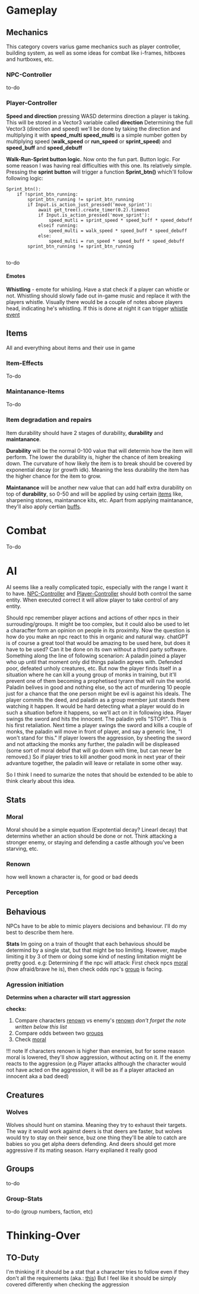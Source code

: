 # Gameplay

## Mechanics

This category covers varius game mechanics such as player controller, building system, as well as some ideas for combat like i-frames, hitboxes and hurtboxes, etc. 

### NPC-Controller

to-do

### Player-Controller

**Speed and direction**
pressing WASD determins direction a player is taking. This will be stored in a Vector3 variable called **direction**
Determining the full Vector3 (direction and speed) we'll be done by taking the direction and multiplying it with **speed_multi**
**speed_multi** is a simple number gotten by multiplying speed (**walk_speed** or **run_speed** or **sprint_speed**) and **speed_buff** and **speed_debuff**

**Walk-Run-Sprint button logic.**
Now onto the fun part. Button logic. For some reason I was having real difficulties with this one. Its relatively simple. 
Pressing the **sprint button** will trigger a function **Sprint_btn()** which'll follow following logic:

```
Sprint_btn():
    if !sprint_btn_running:
        sprint_btn_running != sprint_btn_running
        if Input.is_action_just_pressed('move_sprint'):
            await get_tree().create_timer(0.2).timeout
            if Input.is_action_pressed('move_sprint'):
                speed_mutli = sprint_speed * speed_buff * speed_debuff
            elseif running:
                speed_multi = walk_speed * speed_buff * speed_debuff
            else:
                speed_multi = run_speed * speed_buff * speed_debuff
        sprint_btn_running != sprint_btn_running
        
```

to-do
#### Emotes

**Whistling** - emote for whisling. Have a stat check if a player can whistle or not. Whistling should slowly fade out in-game music and replace it with the players whistle. Visually there would be a couple of notes above players head, indicating he's whistling. If this is done at night it can trigger [whistle event](lore#whistling-at-night)

## Items

All and everything about items and their use in game

### Item-Effects

To-do

### Maintanance-Items

To-do

### Item degradation and repairs

Item durability should have 2 stages of durability, **durability** and **maintanance**.

**Durability** will be the normal 0-100 value that will determin how the item will perform. The lower the durability is, higher the chance of item breaking down. The curvature of how likely the item is to break should be covered by exponential decay (or growth idk). Meaning the less durability the item has the higher chance for the item to grow.

**Maintanance** will be another new value that can add half extra durability on top of **durability**, so 0-50 and will be applied by using certain [items](#Maintanance-Items) like, sharpening stones, maintanance kits, etc. Apart from applying maintanance, they'll also apply certian [buffs](#Item-Effects). 

# Combat

To-do

# AI

AI seems like a really complicated topic, especially with the range I want it to have. 
[NPC-Controller](#NPC-Controller) and [Player-Controller](#Player-Controller) should both control the same entity. When executed correct it will allow player to take control of any entity. 

Should npc remember player actions and actions of other npcs in their surrouding/groups. It might be too complex, but it could also be used to let a characfter form an opinion on people in its proximity. 
Now the question is how do you make an npc react to this in organic and natural way. chatGPT is of course a great tool that would be amazing to be used here, but does it have to be used? Can it be done on its own without a third party software. 
Something along the line of following scenarion: 
A paladin joined a player who up until that moment only did things paladin agrees with. Defended poor, defeated unholy creatures, etc. 
But now the player finds itself in a situation where he can kill a young group of monks in training, but it'll prevent one of them becoming a prophetised tyrann that will ruin the world. 
Paladin belives in good and nothing else, so the act of murdering 10 people just for a chance that the one person might be evil is against his ideals. The player commits the deed, and paladin as a group member just stands there watching it happen. It would be hard detecting what a player would do in such a situation before it happens, so we'll act on it in following idea. 
Player swings the sword and hits the innocent. The paladin yells "STOP!". This is his first retaliation. Next time a player swings the sword and kills a couple of monks, the paladin will move in front of player, and say a generic line, "I won't stand for this." If player lowers the aggression, by sheeting the sword and not attacking the monks any further, the paladin will be displeased (some sort of moral debuf that will go down with time, but can never be removed.) So if player tries to kill another good monk in next year of their advanture together, the paladin will leave or retaliate in some other way. 

So I think I need to sumarize the notes that should be extended to be able to think clearly about this idea. 


## Stats

### Moral

Moral should be a simple equation (Expotential decay? Linearl decay) that determins whether an action should be done or not. Think attacking a stronger enemy, or staying and defending a castle although you've been starving, etc. 

### Renown

how well known a character is, for good or bad deeds

### Perception

## Behavious

NPCs have to be able to mimic players decisions and behaviour. I'll do my best to describe them here. 

**Stats**
Im going on a train of thought that each behavious should be determind by a single stat, but that  might be too limiting. However, maybe limiting it by 3 of them or doing some kind of nesting limitation might be pretty good. 
e.g: Determining if the npc will attack: First check npcs [moral](#Moral) (how afraid/brave he is), then check odds npc's [group](#Group-Stats) is facing. 

### Agression initiation 
**Determins when a character will start aggression**

**checks:**

1. Compare characters [renown](#Renown) vs enemy's [renown](#Renown) *don't forget the note written below this list*
2. Compare odds between two [groups](#Group-Stats) 
3. Check [moral](#Moral)

!!! note
    If characters renown is higher than enemies, but for some reason moral is lowered, they'll show aggression, without acting on it. If the enemy reacts to the aggression (e.g Player attacks although the character would not have acted on the aggression, it will be as if a player attacked an innocent aka a bad deed)


## Creatures

### Wolves

Wolves should hunt on stamina. Meaning they try to exhaust their targets. 
The way it would work against deers is that deers are faster, but wolves would try to stay on their sence, buz one thing they'll be able to catch are babies so you get alpha deers defending. And deers should get more aggressive if its mating season. Harry explianed it really good

## Groups

to-do

### Group-Stats

to-do (group numbers, faction, etc)





# Thinking-Over

## TO-Duty
I'm thinking if it should be a stat that a character tries to follow even if they don't all the requirements (aka.: [this](#agression-initiation))
But I feel like it should be simply covered differently when checking the aggression
